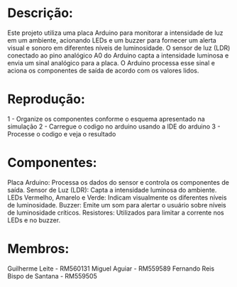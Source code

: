 ##
# Descrição:

Este projeto utiliza uma placa Arduino para monitorar a intensidade de luz em um ambiente, acionando LEDs e um buzzer para fornecer um alerta visual e sonoro em diferentes níveis de luminosidade. O sensor de luz (LDR) conectado ao pino analógico A0 do Arduino capta a intensidade luminosa e envia um sinal analógico para a placa. O Arduino processa esse sinal e aciona os componentes de saída de acordo com os valores lidos.

##
# Reprodução:
1 - Organize os componentes conforme o esquema apresentado na simulação 
2 - Carregue o codigo no arduino usando a IDE do arduino 
3 - Processe o codigo e veja o resultado 

##
# Componentes:

Placa Arduino: Processa os dados do sensor e controla os componentes de saída.
Sensor de Luz (LDR): Capta a intensidade luminosa do ambiente.
LEDs Vermelho, Amarelo e Verde: Indicam visualmente os diferentes níveis de luminosidade.
Buzzer: Emite um som para alertar o usuário sobre níveis de luminosidade críticos.
Resistores: Utilizados para limitar a corrente nos LEDs e no buzzer.

##
# Membros:
Guilherme Leite - RM560131
Miguel Aguiar - RM559589
Fernando Reis Bispo de Santana - RM559505
